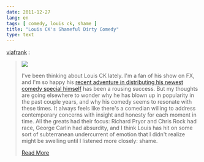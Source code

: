 ```yaml
---
date: 2011-12-27
lang: en
tags: [ comedy, louis ck, shame ]
title: "Louis CK's Shameful Dirty Comedy"
type: text
---
```


[viafrank](http://blog.frankchimero.com/post/14480225720) :

> ![](http://media.tumblr.com/tumblr_lwh673wB721qz5dkl.jpg)
>
> I've been thinking about Louis CK lately. I'm a fan of his show on FX,
> and I'm so happy his [recent adventure in distributing his newest
> comedy special himself](https://buy.louisck.net/) has been a rousing
> success. But my thoughts are going elsewhere to wonder why he has
> blown up in popularity in the past couple years, and why his comedy
> seems to resonate with these times. It always feels like there's a
> comedian willing to address contemporary concerns with insight and
> honesty for each moment in time. All the greats had their focus:
> Richard Pryor and Chris Rock had race, George Carlin had absurdity,
> and I think Louis has hit on some sort of subterranean undercurrent of
> emotion that I didn't realize might be swelling until I listened more
> closely: shame.
>
> [Read More](http://blog.frankchimero.com/post/14480225720)

